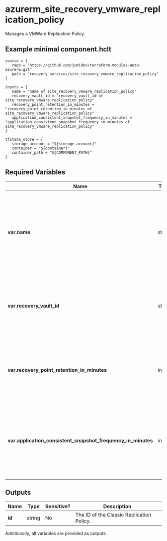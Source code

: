 # azurerm_site_recovery_vmware_replication_policy

Manages a VMWare Replication Policy.

## Example minimal component.hclt

```hcl
source = {
   repo = "https://github.com/jumidev/terraform-modules-auto-azurerm.git" 
   path = "recovery_services/site_recovery_vmware_replication_policy" 
}

inputs = {
   name = "name of site_recovery_vmware_replication_policy" 
   recovery_vault_id = "recovery_vault_id of site_recovery_vmware_replication_policy" 
   recovery_point_retention_in_minutes = "recovery_point_retention_in_minutes of site_recovery_vmware_replication_policy" 
   application_consistent_snapshot_frequency_in_minutes = "application_consistent_snapshot_frequency_in_minutes of site_recovery_vmware_replication_policy" 
}

tfstate_store = {
   storage_account = "${storage_account}" 
   container = "${container}" 
   container_path = "${COMPONENT_PATH}" 
}

```

## Required Variables

| Name | Type |  Description |
| ---- | --------- |  ----------- |
| **var.name** | string |  The name which should be used for this Classic Replication Policy. Changing this forces a new Replication Policy to be created. | 
| **var.recovery_vault_id** | string |  ID of the Recovery Services Vault. Changing this forces a new Replication Policy to be created. | 
| **var.recovery_point_retention_in_minutes** | int |  Specifies the period up to which the recovery points will be retained. Must between `0` to `21600`. | 
| **var.application_consistent_snapshot_frequency_in_minutes** | int |  Specifies the frequency at which to create application consistent recovery points. Must between `0` to `720`. | 



## Outputs

| Name | Type | Sensitive? | Description |
| ---- | ---- | --------- | --------- |
| **id** | string | No  | The ID of the Classic Replication Policy. | 

Additionally, all variables are provided as outputs.
